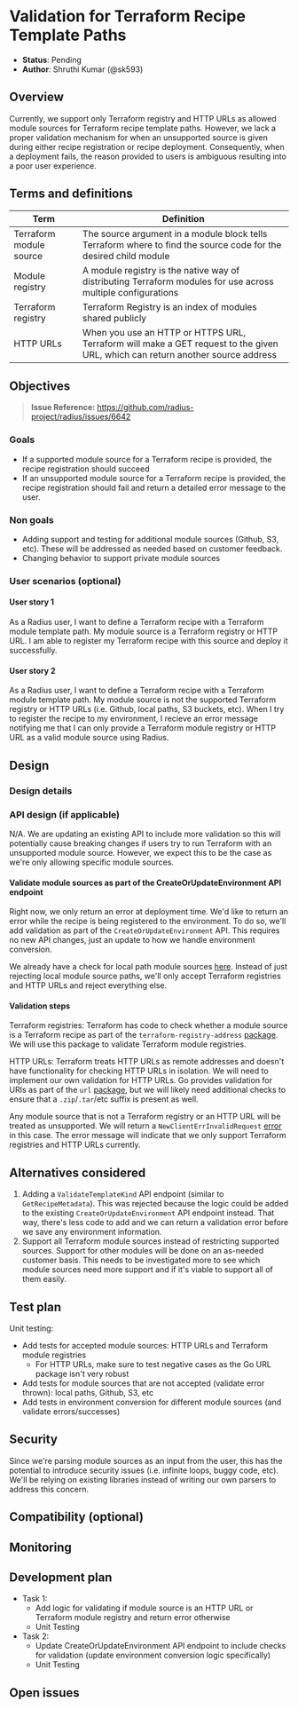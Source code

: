 # Validation for Terraform Recipe Template Paths

* **Status**: Pending
* **Author**: Shruthi Kumar (@sk593)

## Overview

Currently, we support only Terraform registry and HTTP URLs as allowed module sources for Terraform recipe template paths. However, we lack a proper validation mechanism for when an unsupported source is given during either recipe registration or recipe deployment. Consequently, when a deployment fails, the reason provided to users is ambiguous resulting into a poor user experience.

## Terms and definitions

| Term     | Definition                                                                                                                                                                                                 |
| -------- | ---------------------------------------------------------------------------------------------------------------------------------------------------------------------------------------------------------- |
| Terraform module source | The source argument in a module block tells Terraform where to find the source code for the desired child module |
| Module registry | A module registry is the native way of distributing Terraform modules for use across multiple configurations |
| Terraform registry | Terraform Registry is an index of modules shared publicly |
| HTTP URLs | When you use an HTTP or HTTPS URL, Terraform will make a GET request to the given URL, which can return another source address | 

## Objectives

> **Issue Reference:** https://github.com/radius-project/radius/issues/6642

### Goals

- If a supported module source for a Terraform recipe is provided, the recipe registration should succeed 
- If an unsupported module source for a Terraform recipe is provided, the recipe registration should fail and return a detailed error message to the user.


### Non goals

- Adding support and testing for additional module sources (Github, S3, etc). These will be addressed as needed based on customer feedback.
- Changing behavior to support private module sources   

### User scenarios (optional)

#### User story 1

As a Radius user, I want to define a Terraform recipe with a Terraform module template path. My module source is a Terraform registry or HTTP URL. I am able to register my Terraform recipe with this source and deploy it successfully. 

#### User story 2

As a Radius user, I want to define a Terraform recipe with a Terraform module template path. My module source is not the supported Terraform registry or HTTP URLs (i.e. Github, local paths, S3 buckets, etc). When I try to register the recipe to my environment, I recieve an error message notifying me that I can only provide a Terraform module registry or HTTP URL as a valid module source using Radius. 

## Design

### Design details

### API design (if applicable)
N/A. We are updating an existing API to include more validation so this will potentially cause breaking changes if users try to run Terraform with an unsupported module source. However, we expect this to be the case as we're only allowing specific module sources. 


#### Validate module sources as part of the CreateOrUpdateEnvironment API endpoint 
Right now, we only return an error at deployment time. We'd like to return an error while the recipe is being registered to the environment. To do so, we'll add validation as part of the `CreateOrUpdateEnvironment` API. This requires no new API changes, just an update to how we handle environment conversion.

We already have a check for local path module sources [here](https://github.com/radius-project/radius/blob/40c91fdc3a4dd3ac04906094dc8302f7232d700d/pkg/corerp/api/v20231001preview/environment_conversion.go#L303). Instead of just rejecting local module source paths, we'll only accept Terraform registries and HTTP URLs and reject everything else.  

#### Validation steps
Terraform registries: 
Terraform has code to check whether a module source is a Terraform recipe as part of the `terraform-registry-address` [package](https://github.com/hashicorp/terraform-registry-address/blob/main/module.go#L44). We will use this package to validate Terraform module registries. 

HTTP URLs: 
Terraform treats HTTP URLs as remote addresses and doesn't have functionality for checking HTTP URLs in isolation. We will need to implement our own validation for HTTP URLs. Go provides validation for URIs as part of the `url` [package](https://pkg.go.dev/net/url#ParseRequestURI), but we will likely need additional checks to ensure that a `.zip`/`.tar`/etc suffix is present as well. 

Any module source that is not a Terraform registry or an HTTP URL will be treated as unsupported. We will return a `NewClientErrInvalidRequest` [error](https://github.com/radius-project/radius/blob/main/pkg/armrpc/api/v1/error.go#L64) in this case. The error message will indicate that we only support Terraform registries and HTTP URLs currently. 

## Alternatives considered

1. Adding a `ValidateTemplateKind` API endpoint (similar to `GetRecipeMetadata`).
This was rejected because the logic could be added to the existing `CreateOrUpdateEnvironment` API endpoint instead. That way, there's less code to add and we can return a validation error before we save any environment information. 
2. Support all Terraform module sources instead of restricting supported sources.
Support for other modules will be done on an as-needed customer basis. This needs to be investigated more to see which module sources need more support and if it's viable to support all of them easily. 


## Test plan

Unit testing:
- Add tests for accepted module sources: HTTP URLs and Terraform module registries 
  - For HTTP URLs, make sure to test negative cases as the Go URL package isn't very robust 
- Add tests for module sources that are not accepted (validate error thrown): local paths, Github, S3, etc 
- Add tests in environment conversion for different module sources (and validate errors/successes)

## Security
Since we're parsing module sources as an input from the user, this has the potential to introduce security issues (i.e. infinite loops, buggy code, etc). We'll be relying on existing libraries instead of writing our own parsers to address this concern. 

## Compatibility (optional)

## Monitoring

## Development plan

- Task 1:  
    - Add logic for validating if module source is an HTTP URL or Terraform module registry and return error otherwise
    - Unit Testing
- Task 2:
    - Update CreateOrUpdateEnvironment API endpoint to include checks for validation (update environment conversion logic specifically)
    - Unit Testing

## Open issues